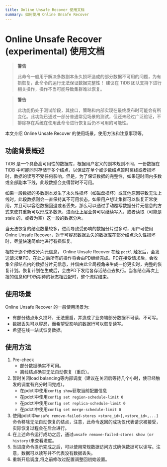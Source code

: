 ```yaml
---
title: Online Unsafe Recover 使用文档
summary: 如何使用 Online Unsafe Recover
---
```


# Online Unsafe Recover (experimental) 使用文档

> **警告**
>
> 此命令一般用于解决多数副本永久损坏造成的部分数据不可用的问题，为有损恢复，此命令的运行无法保证数据完整性！
> 建议在 TiDB 团队支持下进行相关操作，操作不当可能导致集群难以恢复。

> **警告**
>
> 此功能仍处于测试阶段，其接口，策略和内部实现在最终发布时可能会有所变化。此功能已通过一部分普通常见场景的测试，但还未经过广泛验证，不排除存在系统在使用此命令进行恢复后仍不可用的可能性。

本文介绍 Online Unsafe Recover 的使用场景，使用方法和注意事项等。

## 功能背景概述

TiDB 是一个具备高可用性的数据库，根据用户定义的副本规则不同，一份数据在 TiDB 中可能同时存储于多个结点，以保证在单个或少数结点暂时离线或者损坏时，数据的读写不受任何影响。但是，为了保证数据的完整性，如果短时间内多数或全部副本下线，此段数据会变得暂时不可用。

如果一段数据的多数副本发生了永久性损坏（如磁盘损坏）或其他原因导致无法上线时，此段数据则会一直保持其不可用状态。如果用户想让集群可以恢复正常使用，并且可以容忍数据回退或者丢失，那么可以通过手动覆写数据分片元信息的方式来使其重新可以形成多数派，进而让上层业务可以继续写入，或者读取（可能是 stale 的，或者为空）这一段的数据分片。

当无法恢复的结点数量较多，进而导致受影响的数据分片过多时，用户可使用 Onlne Unsafe Recover，对于可容忍数据丢失的数据库在部分结点永久性损坏时，尽量快速简单地进行有损恢复。

相较于逐个修改分片元信息， Online Unsafe Recover 在经 `pdctl` 触发后，会发送请求至PD，在此之后所有的操作将会由PD继续完成。PD在接受请求后，会收集全部结点内的数据分片元信息，并借由此全局视角来生成一份更实时，完整的恢复计划。恢复计划在生成后，会由PD下发给各存活结点去执行。当各结点再次上报的信息和PD所期待的状态相匹配时，整个流程结束。

## 使用场景

Online Unsafe Recover 的一般使用场景为:

* 有部分结点永久损坏，无法重启，并造成了业务端部分数据不可读，不可写。
* 数据丢失可以容忍，而希望受影响的数据行可以恢复读写。
* 希望在线一站式恢复数据。

## 使用方法

1. Pre-check
    * 部分数据确实不可用。
    * 离线结点确实无法自动恢复（重启）。
2. 暂时关闭load balancing等内部调度（建议在关闭后等待几个小时，使已经触发的调度有充分时间完成）。
    * 在pdctl中使用`config show`获取当前配置信息
    * 在pdctl中使用`config set region-schedule-limit 0`
    * 在pdctl中使用`config set replica-schedule-limit 0`
    * 在pdctl中使用`config set merge-schedule-limit 0`
3. 使用pdctl中`unsafe remove-failed-stores <store_id>[,<store_id>,...]`命令移除无法自动恢复的结点，注意，此命令返回的成功仅代表请求被接受，实际恢复过程会在后台进行。
4. 在上述命令运行成功之后，通过`unsafe remove-failed-stores show (or history)`来查看进度。
5. 当进度命令提示完成之后，可以使用常规数据访问方式确保数据可以读写。注意，数据可以读写并不代表没有数据丢失。
6. 重新开启调度,将之前修改过配置调整回初始设置。